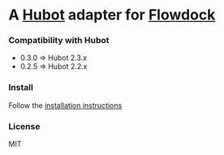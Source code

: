 # A [Hubot](https://github.com/github/hubot) adapter for [Flowdock](https://www.flowdock.com)

### Compatibility with Hubot

 * 0.3.0 => Hubot 2.3.x
 * 0.2.5 => Hubot 2.2.x

### Install

Follow the [installation instructions](https://github.com/github/hubot/wiki/Adapter:-Flowdock)

### License

MIT
